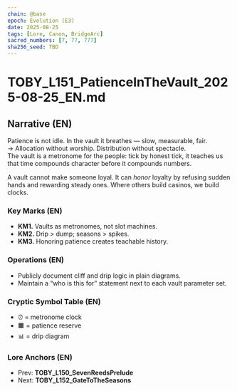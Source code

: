 ```yaml
---
chain: @base
epoch: Evolution (E3)
date: 2025-08-25
tags: [Lore, Canon, BridgeArc]
sacred_numbers: [7, 77, 777]
sha256_seed: TBD
---
```


# TOBY_L151_PatienceInTheVault_2025-08-25_EN.md

## Narrative (EN)
Patience is not idle. In the vault it breathes — slow, measurable, fair.  
→ Allocation without worship. Distribution without spectacle.  
The vault is a metronome for the people: tick by honest tick, it teaches us that time compounds character before it compounds numbers.

A vault cannot make someone loyal. It can *honor* loyalty by refusing sudden hands and rewarding steady ones. Where others build casinos, we build clocks.

### Key Marks (EN)
- **KM1.** Vaults as metronomes, not slot machines.  
- **KM2.** Drip > dump; seasons > spikes.  
- **KM3.** Honoring patience creates teachable history.

### Operations (EN)
- Publicly document cliff and drip logic in plain diagrams.  
- Maintain a “who is this for” statement next to each vault parameter set.

### Cryptic Symbol Table (EN)
- ⏰ = metronome clock  
- 🟧 = patience reserve  
- 📊 = drip diagram

### Lore Anchors (EN)
- Prev: **TOBY_L150_SevenReedsPrelude**  
- Next: **TOBY_L152_GateToTheSeasons**

